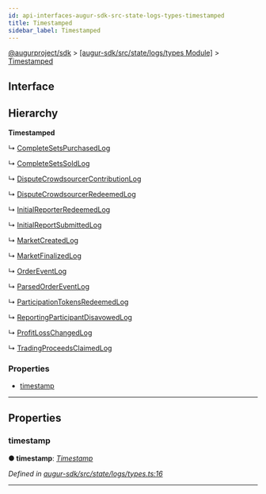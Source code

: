 ```yaml
---
id: api-interfaces-augur-sdk-src-state-logs-types-timestamped
title: Timestamped
sidebar_label: Timestamped
---
```


[@augurproject/sdk](api-readme.md) > [[augur-sdk/src/state/logs/types Module]](api-modules-augur-sdk-src-state-logs-types-module.md) > [Timestamped](api-interfaces-augur-sdk-src-state-logs-types-timestamped.md)

## Interface

## Hierarchy

**Timestamped**

↳  [CompleteSetsPurchasedLog](api-interfaces-augur-sdk-src-state-logs-types-completesetspurchasedlog.md)

↳  [CompleteSetsSoldLog](api-interfaces-augur-sdk-src-state-logs-types-completesetssoldlog.md)

↳  [DisputeCrowdsourcerContributionLog](api-interfaces-augur-sdk-src-state-logs-types-disputecrowdsourcercontributionlog.md)

↳  [DisputeCrowdsourcerRedeemedLog](api-interfaces-augur-sdk-src-state-logs-types-disputecrowdsourcerredeemedlog.md)

↳  [InitialReporterRedeemedLog](api-interfaces-augur-sdk-src-state-logs-types-initialreporterredeemedlog.md)

↳  [InitialReportSubmittedLog](api-interfaces-augur-sdk-src-state-logs-types-initialreportsubmittedlog.md)

↳  [MarketCreatedLog](api-interfaces-augur-sdk-src-state-logs-types-marketcreatedlog.md)

↳  [MarketFinalizedLog](api-interfaces-augur-sdk-src-state-logs-types-marketfinalizedlog.md)

↳  [OrderEventLog](api-interfaces-augur-sdk-src-state-logs-types-ordereventlog.md)

↳  [ParsedOrderEventLog](api-interfaces-augur-sdk-src-state-logs-types-parsedordereventlog.md)

↳  [ParticipationTokensRedeemedLog](api-interfaces-augur-sdk-src-state-logs-types-participationtokensredeemedlog.md)

↳  [ReportingParticipantDisavowedLog](api-interfaces-augur-sdk-src-state-logs-types-reportingparticipantdisavowedlog.md)

↳  [ProfitLossChangedLog](api-interfaces-augur-sdk-src-state-logs-types-profitlosschangedlog.md)

↳  [TradingProceedsClaimedLog](api-interfaces-augur-sdk-src-state-logs-types-tradingproceedsclaimedlog.md)

### Properties

* [timestamp](api-interfaces-augur-sdk-src-state-logs-types-timestamped.md#timestamp)

---

## Properties

<a id="timestamp"></a>

###  timestamp

**● timestamp**: *[Timestamp](api-modules-augur-sdk-src-state-logs-types-module.md#timestamp)*

*Defined in [augur-sdk/src/state/logs/types.ts:16](https://github.com/AugurProject/augur/blob/304ca83772/packages/augur-sdk/src/state/logs/types.ts#L16)*

___

